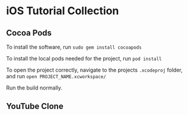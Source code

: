 # iOS Tutorial Collection

## Cocoa Pods

To install the software, run `sudo gem install cocoapods`

To install the local pods needed for the project, run `pod install`

To open the project correctly, navigate to the projects `.xcodeproj` folder, and run `open PROJECT_NAME.xcworkspace/`

Run the build normally.

## YouTube Clone